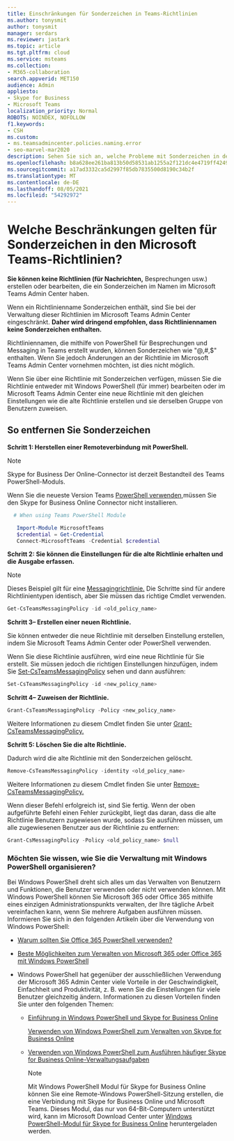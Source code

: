 ```yaml
---
title: Einschränkungen für Sonderzeichen in Teams-Richtlinien
ms.author: tonysmit
author: tonysmit
manager: serdars
ms.reviewer: jastark
ms.topic: article
ms.tgt.pltfrm: cloud
ms.service: msteams
ms.collection:
- M365-collaboration
search.appverid: MET150
audience: Admin
appliesto:
- Skype for Business
- Microsoft Teams
localization_priority: Normal
ROBOTS: NOINDEX, NOFOLLOW
f1.keywords:
- CSH
ms.custom:
- ms.teamsadmincenter.policies.naming.error
- seo-marvel-mar2020
description: Sehen Sie sich an, welche Probleme mit Sonderzeichen in den Namen von Richtlinien bestehen und wie Sie das Problem beheben können.
ms.openlocfilehash: b8a628ee261ba813b50d58531ab1255a2f121dc4e4719ff4249de70517215cc3
ms.sourcegitcommit: a17ad3332ca5d2997f85db7835500d8190c34b2f
ms.translationtype: MT
ms.contentlocale: de-DE
ms.lasthandoff: 08/05/2021
ms.locfileid: "54292972"
---
```

# <a name="what-are-the-special-character-restrictions-in-teams-policies"></a>Welche Beschränkungen gelten für Sonderzeichen in den Microsoft Teams-Richtlinien?

**Sie können keine Richtlinien (für Nachrichten,** Besprechungen usw.) erstellen oder bearbeiten, die ein Sonderzeichen im Namen im Microsoft Teams Admin Center haben. 

Wenn ein Richtlinienname Sonderzeichen enthält, sind Sie bei der Verwaltung dieser Richtlinien im Microsoft Teams Admin Center eingeschränkt. **Daher wird dringend empfohlen, dass Richtliniennamen keine Sonderzeichen enthalten.** 

Richtliniennamen, die mithilfe von PowerShell für Besprechungen und Messaging in Teams erstellt wurden, können Sonderzeichen wie "@,#,$" enthalten. Wenn Sie jedoch Änderungen an der Richtlinie im Microsoft Teams Admin Center vornehmen möchten, ist dies nicht möglich. 

Wenn Sie über eine Richtlinie mit Sonderzeichen verfügen, müssen Sie die Richtlinie entweder mit Windows PowerShell (für immer) bearbeiten oder im Microsoft Teams Admin Center eine neue Richtlinie mit den gleichen Einstellungen wie die alte Richtlinie erstellen und sie derselben Gruppe von Benutzern zuweisen.

## <a name="to-remove-special-characters"></a>So entfernen Sie Sonderzeichen

**Schritt 1: Herstellen einer Remoteverbindung mit PowerShell.**
> [!NOTE]
> Skype for Business Der Online-Connector ist derzeit Bestandteil des Teams PowerShell-Moduls.
>
> Wenn Sie die neueste Version Teams [PowerShell verwenden,](https://www.powershellgallery.com/packages/MicrosoftTeams/)müssen Sie den Skype for Business Online Connector nicht installieren.

```powershell
  # When using Teams PowerShell Module

   Import-Module MicrosoftTeams
   $credential = Get-Credential
   Connect-MicrosoftTeams -Credential $credential
```


**Schritt 2: Sie können die Einstellungen für die alte Richtlinie erhalten und die Ausgabe erfassen.**

> [!NOTE]
> Dieses Beispiel gilt für eine [Messagingrichtlinie.](/powershell/module/skype/get-csteamsmessagingpolicy?view=skype-ps)  Die Schritte sind für andere Richtlinientypen identisch, aber Sie müssen das richtige Cmdlet verwenden. 

  ```PowerShell
  Get-CsTeamsMessagingPolicy -id <old_policy_name>
  ```


**Schritt 3– Erstellen einer neuen Richtlinie.**

Sie können entweder die neue Richtlinie mit derselben Einstellung erstellen, indem Sie Microsoft Teams Admin Center oder PowerShell verwenden.

Wenn Sie diese Richtlinie ausführen, wird eine neue Richtlinie für Sie erstellt. Sie müssen jedoch die richtigen Einstellungen hinzufügen, indem Sie [Set-CsTeamsMessagingPolicy](/powershell/module/skype/set-csteamsmessagingpolicy?view=skype-ps) sehen und dann ausführen:

  ```PowerShell
  Set-CsTeamsMessagingPolicy -id <new_policy_name>
 ```
**Schritt 4– Zuweisen der Richtlinie.**
 ```PowerShell
Grant-CsTeamsMessagingPolicy -Policy <new_policy_name>
 ```
Weitere Informationen zu diesem Cmdlet finden Sie unter [Grant-CsTeamsMessagingPolicy.](/powershell/module/skype/grant-csteamsmessagingpolicy?view=skype-ps)

**Schritt 5: Löschen Sie die alte Richtlinie.**

Dadurch wird die alte Richtlinie mit den Sonderzeichen gelöscht.
  ```PowerShell
  Remove-CsTeamsMessagingPolicy -identity <old_policy_name>
  ```
Weitere Informationen zu diesem Cmdlet finden Sie unter [Remove-CsTeamsMessagingPolicy.](/powershell/module/skype/remove-csteamsmessagingpolicy?view=skype-ps)

Wenn dieser Befehl erfolgreich ist, sind Sie fertig. Wenn der oben aufgeführte Befehl einen Fehler zurückgibt, liegt das daran, dass die alte Richtlinie Benutzern zugewiesen wurde, sodass Sie ausführen müssen, um alle zugewiesenen Benutzer aus der Richtlinie zu entfernen:

```PowerShell
Grant-CsMessagingPolicy -Policy <old_policy_name> $null
```
### <a name="want-to-know-how-to-manage-with-windows-powershell"></a>Möchten Sie wissen, wie Sie die Verwaltung mit Windows PowerShell organisieren?

Bei Windows PowerShell dreht sich alles um das Verwalten von Benutzern und Funktionen, die Benutzer verwenden oder nicht verwenden können. Mit Windows PowerShell können Sie Microsoft 365 oder Office 365 mithilfe eines einzigen Administrationspunkts verwalten, der Ihre tägliche Arbeit vereinfachen kann, wenn Sie mehrere Aufgaben ausführen müssen. Informieren Sie sich in den folgenden Artikeln über die Verwendung von Windows PowerShell:
    
  - [Warum sollten Sie Office 365 PowerShell verwenden?](/microsoft-365/enterprise/why-you-need-to-use-microsoft-365-powershell)
    
  - [Beste Möglichkeiten zum Verwalten von Microsoft 365 oder Office 365 mit Windows PowerShell](/previous-versions//dn568025(v=technet.10))
    
- Windows PowerShell hat gegenüber der ausschließlichen Verwendung der Microsoft 365 Admin Center viele Vorteile in der Geschwindigkeit, Einfachheit und Produktivität, z. B. wenn Sie die Einstellungen für viele Benutzer gleichzeitig ändern. Informationen zu diesen Vorteilen finden Sie unter den folgenden Themen:
    
  - [Einführung in Windows PowerShell und Skype for Business Online](/SkypeForBusiness/set-up-your-computer-for-windows-powershell/set-up-your-computer-for-windows-powershell)
    
    [Verwenden von Windows PowerShell zum Verwalten von Skype for Business Online](/SkypeForBusiness/set-up-your-computer-for-windows-powershell/set-up-your-computer-for-windows-powershell)
    
  - [Verwenden von Windows PowerShell zum Ausführen häufiger Skype for Business Online-Verwaltungsaufgaben](/SkypeForBusiness/set-up-your-computer-for-windows-powershell/set-up-your-computer-for-windows-powershell)
    
    > [!NOTE]
    > Mit Windows PowerShell Modul für Skype for Business Online können Sie eine Remote-Windows PowerShell-Sitzung erstellen, die eine Verbindung mit Skype for Business Online und Microsoft Teams. Dieses Modul, das nur von 64-Bit-Computern unterstützt wird, kann im Microsoft Download Center unter [Windows PowerShell-Modul für Skype for Business Online](https://go.microsoft.com/fwlink/?LinkId=294688) heruntergeladen werden.
